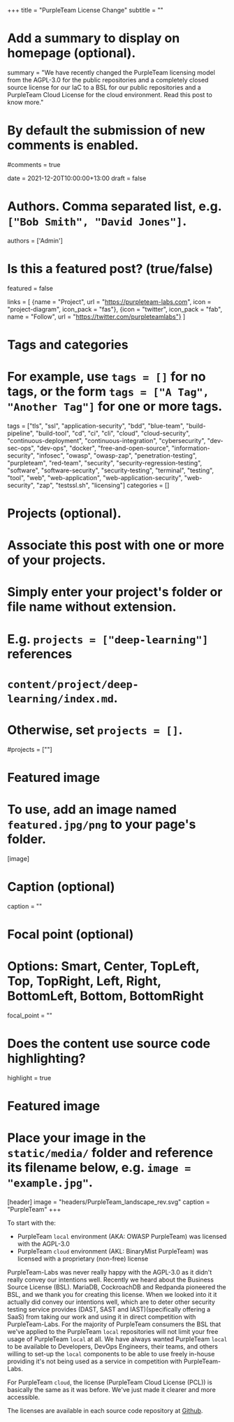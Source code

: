 +++
title = "PurpleTeam License Change"
subtitle = ""

# Add a summary to display on homepage (optional).
summary = "We have recently changed the PurpleTeam licensing model from the AGPL-3.0 for the public repositories and a completely closed source license for our IaC to a BSL for our public repositories and a PurpleTeam Cloud License for the cloud environment. Read this post to know more."

# By default the submission of new comments is enabled.
#comments = true

date = 2021-12-20T10:00:00+13:00
draft = false

# Authors. Comma separated list, e.g. `["Bob Smith", "David Jones"]`.
authors = ['Admin']

# Is this a featured post? (true/false)
featured = false

links = [
  {name = "Project", url = "https://purpleteam-labs.com", icon = "project-diagram", icon_pack = "fas"},
  {icon = "twitter", icon_pack = "fab", name = "Follow", url = "https://twitter.com/purpleteamlabs"}
]

# Tags and categories
# For example, use `tags = []` for no tags, or the form `tags = ["A Tag", "Another Tag"]` for one or more tags.
tags = ["tls", "ssl", "application-security", "bdd", "blue-team", "build-pipeline", "build-tool", "cd", "ci", "cli", "cloud", "cloud-security", "continuous-deployment", "continuous-integration", "cybersecurity", "dev-sec-ops", "dev-ops", "docker", "free-and-open-source", "information-security", "infosec", "owasp", "owasp-zap", "penetration-testing", "purpleteam", "red-team", "security", "security-regression-testing", "software", "software-security", "security-testing", "terminal", "testing", "tool", "web", "web-application", "web-application-security", "web-security", "zap", "testssl.sh", "licensing"]
categories = []

# Projects (optional).
#   Associate this post with one or more of your projects.
#   Simply enter your project's folder or file name without extension.
#   E.g. `projects = ["deep-learning"]` references 
#   `content/project/deep-learning/index.md`.
#   Otherwise, set `projects = []`.
#projects = [""]

# Featured image
# To use, add an image named `featured.jpg/png` to your page's folder. 
[image]
  # Caption (optional)
  caption = ""

  # Focal point (optional)
  # Options: Smart, Center, TopLeft, Top, TopRight, Left, Right, BottomLeft, Bottom, BottomRight
  focal_point = ""

# Does the content use source code highlighting?
highlight = true

# Featured image
# Place your image in the `static/media/` folder and reference its filename below, e.g. `image = "example.jpg"`.
[header]
  image = "headers/PurpleTeam_landscape_rev.svg"
  caption = "PurpleTeam"
+++

To start with the:

* PurpleTeam `local` environment (AKA: OWASP PurpleTeam) was licensed with the AGPL-3.0
* PurpleTeam `cloud` environment (AKL: BinaryMist PurpleTeam) was licensed with a proprietary (non-free) license

PurpleTeam-Labs was never really happy with the AGPL-3.0 as it didn't really convey our intentions well. Recently we heard about the Business Source License (BSL). MariaDB, CockroachDB and Redpanda pioneered the BSL, and we thank you for creating this license. When we looked into it it actually did convey our intentions well, which are to deter other security testing service provides (DAST, SAST and IAST)(specifically offering a SaaS) from taking our work and using it in direct competition with PurpleTeam-Labs.
For the majority of PurpleTeam consumers the BSL that we've applied to the PurpleTeam `local` repositories will not limit your free usage of PurpleTeam `local` at all. We have always wanted PurpleTeam `local` to be available to Developers, DevOps Engineers, their teams, and others willing to set-up the `local` components to be able to use freely in-house providing it's not being used as a service in competition with PurpleTeam-Labs. 

For PurpleTeam `cloud`, the license (PurpleTeam Cloud License (PCL)) is basically the same as it was before. We've just made it clearer and more accessible.

The licenses are available in each source code repository at [Github](https://github.com/purpleteam-labs).
